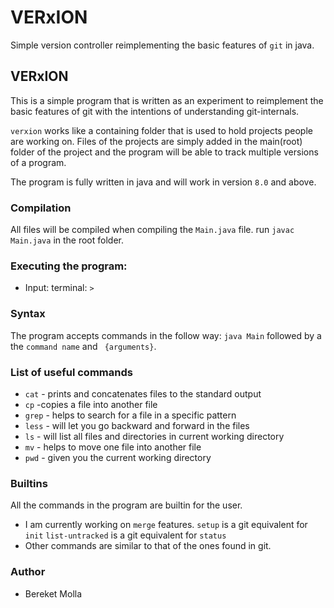 # VERxION
Simple version controller reimplementing the basic features of `git` in java.

## VERxION
This is a simple program that is written as an experiment to reimplement the basic features of git
with the intentions of understanding git-internals.

`verxion` works like a containing folder that is used to hold projects people are working on.
Files of the projects are simply added in the main(root) folder of the project and the program
will be able to track multiple versions of a program.

The program is fully written in java and will work in version  `8.0` and above.
### Compilation
All files will be compiled when compiling the `Main.java` file.
run   `javac Main.java` in the root folder.

### Executing the program:

* Input: terminal: `> `
### Syntax
The program accepts commands in the follow way:
 `java Main` followed by a the `command name` and ` {arguments}`. 




### List of useful commands
* `cat` - prints and concatenates files to the standard output
* `cp` -copies a file into another file
* `grep` - helps to search for a file in a specific pattern
* `less` - will let you go backward and forward in the files
* `ls` - will list all files and directories in current working directory
* `mv` - helps to move one file into another file
* `pwd` - given you the current working directory


### Builtins
All the commands in the program are builtin for the user. 
* I am currently working on `merge` features.
`setup` is a git equivalent for `init`
`list-untracked` is a git equivalent for `status`
* Other commands are similar to that of the ones found in git.


### Author
* Bereket Molla